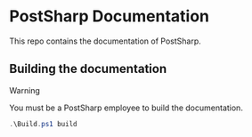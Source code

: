 # PostSharp Documentation

This repo contains the documentation of PostSharp.

## Building the documentation

> [!WARNING]
> You must be a PostSharp employee to build the documentation.

```powershell
.\Build.ps1 build
```
